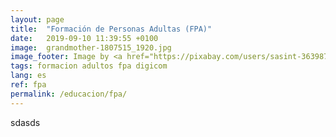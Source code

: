 ```yaml
---
layout: page
title:  "Formación de Personas Adultas (FPA)"
date:   2019-09-10 11:39:55 +0100
image:  grandmother-1807515_1920.jpg
image_footer: Image by <a href="https://pixabay.com/users/sasint-3639875/?utm_source=link-attribution&amp;utm_medium=referral&amp;utm_campaign=image&amp;utm_content=1807515">Sasin Tipchai</a> from <a href="https://pixabay.com/?utm_source=link-attribution&amp;utm_medium=referral&amp;utm_campaign=image&amp;utm_content=1807515">Pixabay</a>
tags: formacion adultos fpa digicom
lang: es
ref: fpa
permalink: /educacion/fpa/
---
```

sdasds
